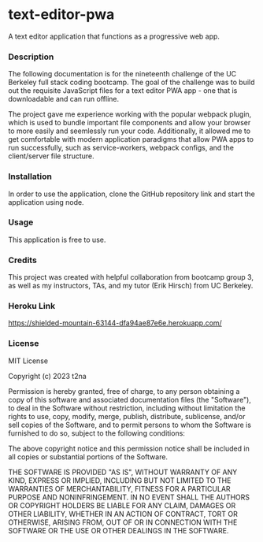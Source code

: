 # text-editor-pwa

A text editor application that functions as a progressive web app.

### Description
The following documentation is for the nineteenth challenge of the UC Berkeley full stack coding bootcamp. The goal of the challenge was to build out the requisite JavaScript files for a text editor PWA app - one that is downloadable and can run offline.

The project gave me experience working with the popular webpack plugin, which is used to bundle important file components and allow your browser to more easily and seemlessly run your code. Additionally, it allowed me to get comfortable with modern application paradigms that allow PWA apps to run successfully, such as service-workers, webpack configs, and the client/server file structure.

### Installation
In order to use the application, clone the GitHub repository link and start the application using node.

### Usage
This application is free to use.

### Credits
This project was created with helpful collaboration from bootcamp group 3, as well as my instructors, TAs, and my tutor (Erik Hirsch) from UC Berkeley.

### Heroku Link
https://shielded-mountain-63144-dfa94ae87e6e.herokuapp.com/

### License

MIT License

Copyright (c) 2023 t2na

Permission is hereby granted, free of charge, to any person obtaining a copy of this software and associated documentation files (the "Software"), to deal in the Software without restriction, including without limitation the rights to use, copy, modify, merge, publish, distribute, sublicense, and/or sell copies of the Software, and to permit persons to whom the Software is furnished to do so, subject to the following conditions:

The above copyright notice and this permission notice shall be included in all copies or substantial portions of the Software.

THE SOFTWARE IS PROVIDED "AS IS", WITHOUT WARRANTY OF ANY KIND, EXPRESS OR IMPLIED, INCLUDING BUT NOT LIMITED TO THE WARRANTIES OF MERCHANTABILITY, FITNESS FOR A PARTICULAR PURPOSE AND NONINFRINGEMENT. IN NO EVENT SHALL THE AUTHORS OR COPYRIGHT HOLDERS BE LIABLE FOR ANY CLAIM, DAMAGES OR OTHER LIABILITY, WHETHER IN AN ACTION OF CONTRACT, TORT OR OTHERWISE, ARISING FROM, OUT OF OR IN CONNECTION WITH THE SOFTWARE OR THE USE OR OTHER DEALINGS IN THE SOFTWARE.